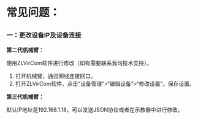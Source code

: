 # <p class="hidden">常见问题：</p>
###  一：更改设备IP及设备连接

**第二代机械臂：**

使用ZLVirCom软件进行修改（如有需要联系我司技术支持）。

1. 打开机械臂，通过网线连接网口。
2. 打开ZLVirCom软件，点击“设备管理”>“编辑设备”>“修改设置”。保存设置。

**第三代机械臂：**

默认IP地址是192.168.1.18，可以发送JSON协议或者在示教器中进行修改。
